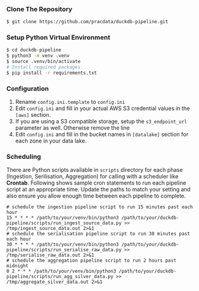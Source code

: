 
### Clone The Repository 
```bash
$ git clone https://github.com/pracdata/duckdb-pipeline.git
```

### Setup Python Virtual Environment
```bash
$ cd duckdb-pipeline
$ python3 -m venv .venv
$ source .venv/bin/activate
# Install required packages
$ pip install -r requirements.txt
```

### Configuration

1. Rename `config.ini.template` to `config.ini`
2. Edit `config.ini` and fill in your actual AWS S3 credential values in the `[aws]` section.
3. If you are using a S3 compatible storage, setup the `s3_endpoint_url` parameter as well. Otherwise remove the line
4. Edit `config.ini` and fill in the bucket names in `[datalake]` section for each zone in your data lake.

### Scheduling

There are Python scripts available in `scripts` directory for each phase (Ingestion, Serilisation, Aggregation) for calling with a scheduler like **Crontab**.
Following shows sample cron statements to run each pipeline script at an appropriate time. 
Update the paths to match your setting and also ensure you allow enough time between each pipeline to complete. 

```
# schedule the ingestion pipeline script to run 15 minutes past each hour
15 * * * * /path/to/your/venv/bin/python3 /path/to/your/duckdb-pipeline/scripts/run_ingest_source_data.py >> /tmp/ingest_source_data.out 2>&1
# schedule the serialisation pipeline script to run 30 minutes past each hour
30 * * * * /path/to/your/venv/bin/python3 /path/to/your/duckdb-pipeline/scripts/run_serialise_raw_data.py >> /tmp/serialise_raw_data.out 2>&1
# schedule the aggregation pipeline script to run 2 hours past midnight
0 2 * * * /path/to/your/venv/bin/python3 /path/to/your/duckdb-pipeline/scripts/run_agg_silver_data.py >> /tmp/aggregate_silver_data.out 2>&1
```
